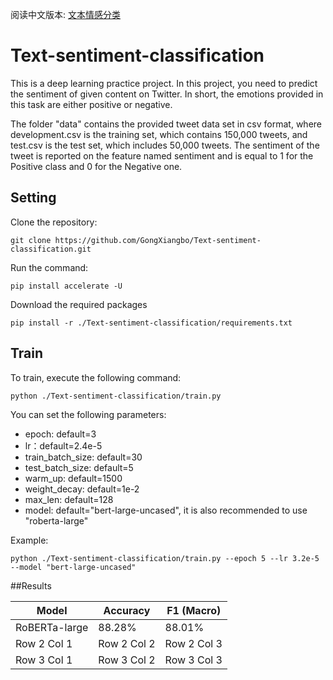阅读中文版本: [文本情感分类](README.zh.md)
# Text-sentiment-classification
This is a deep learning practice project. In this project, you need to predict the sentiment of given content on Twitter. In short, the emotions provided in this task are either positive or negative.

The folder "data" contains the provided tweet data set in csv format, where development.csv is the training set, which contains 150,000 tweets, and test.csv is the test set, which includes 50,000 tweets. The sentiment of the tweet is reported on the feature named sentiment and is equal to 1 for the Positive class and 0 for the Negative one.

## Setting
Clone the repository:
```
git clone https://github.com/GongXiangbo/Text-sentiment-classification.git
```
Run the command:
```
pip install accelerate -U
```
Download the required packages
```
pip install -r ./Text-sentiment-classification/requirements.txt
```

## Train
To train, execute the following command: 
```
python ./Text-sentiment-classification/train.py 
```
You can set the following parameters:

- epoch: default=3
- lr：default=2.4e-5
- train_batch_size: default=30
- test_batch_size: default=5
- warm_up: default=1500
- weight_decay: default=1e-2
- max_len: default=128
- model: default="bert-large-uncased", it is also recommended to use "roberta-large"

Example:
```
python ./Text-sentiment-classification/train.py --epoch 5 --lr 3.2e-5 --model "bert-large-uncased"
```
##Results

| Model | Accuracy | F1 (Macro) |
|----------|----------|----------|
| RoBERTa-large | 88.28% | 88.01% |
| Row 2 Col 1 | Row 2 Col 2 | Row 2 Col 3 |
| Row 3 Col 1 | Row 3 Col 2 | Row 3 Col 3 |

